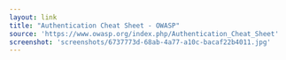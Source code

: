 ```yaml
---
layout: link
title: "Authentication Cheat Sheet - OWASP"
source: 'https://www.owasp.org/index.php/Authentication_Cheat_Sheet'
screenshot: 'screenshots/6737773d-68ab-4a77-a10c-bacaf22b4011.jpg'
---
```


